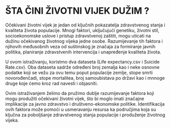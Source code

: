# ŠTA ČINI ŽIVOTNI VIJEK DUŽIM ?

Očekivani životni vijek je jedan od ključnih pokazatelja zdravstvenog stanja i kvaliteta života populacije. Mnogi faktori, uključujući genetiku, životni stil, socioekonomske uslove i pristup zdravstvenoj zaštiti, mogu uticati na dužinu očekivanog životnog vijeka jedne osobe. Razumijevanje tih faktora i njihovih međusobnih veza od suštinskog je značaja za formiranje javnih politika, planiranje zdravstvenih intervencija i unapređenje kvaliteta života.

U ovom istraživanju, koristmo dva dataseta (Life expectancy.csv i Suicide Rate.csv). Oba dataseta sadrže određeni broj zemalja kao i neke osnovne podatke koji se vežu za ovu temu poput populacije zemlje, stope smrti novorođenčadi, stope mortalitea, broj samoubistava po državi kao i mnnoge druge koje ćemo kroz rad navesti i objasniti.

Ovim istraživanjem želimo da pružimo dublje razumijevanje faktora koji mogu produžiti očekivani životni vijek, što bi moglo imati značajne implikacije za javno zdravstvo i društveno-ekonomske politike. Identifikacija ovih faktora može pomoći u usmeravanju resursa ka područjima koja su ključna za poboljšanje zdravstvenog stanja populacije i produženje životnog vijeka.
